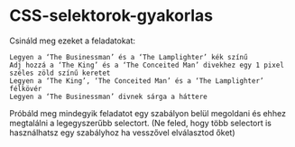 # CSS-selektorok-gyakorlas

Csináld meg ezeket a feladatokat:

    Legyen a ‘The Businessman’ és a ‘The Lamplighter’ kék színű
    Adj hozzá a ‘The King’ és a ‘The Conceited Man’ divekhez egy 1 pixel széles zöld színű keretet
    Legyen a ‘The King’, ‘The Conceited Man’ és a ‘The Lamplighter’ félkövér
    Legyen a ‘The Businessman’ divnek sárga a háttere

Próbáld meg mindegyik feladatot egy szabályon belül megoldani és ehhez megtalálni a legegyszerűbb selectort. (Ne feled, hogy több selectort is használhatsz egy szabályhoz ha vesszővel elválasztod őket)
